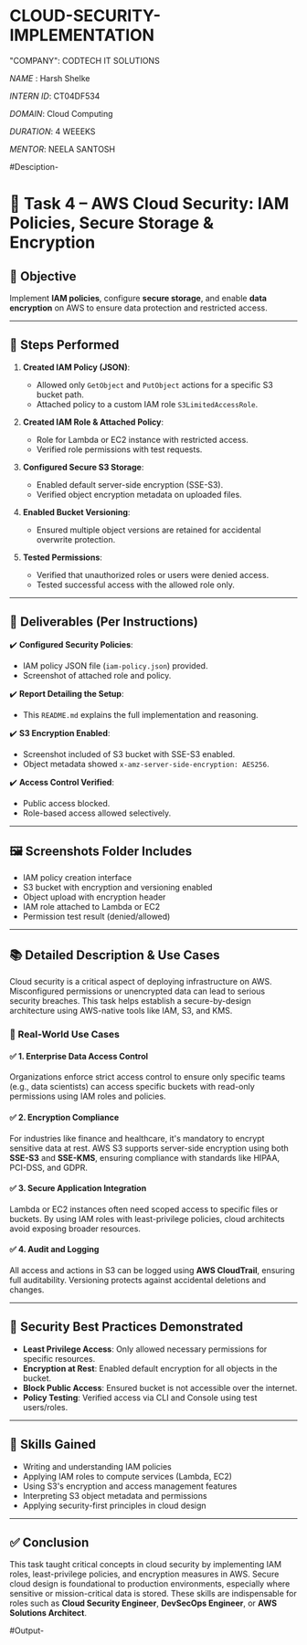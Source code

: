 # CLOUD-SECURITY-IMPLEMENTATION

"COMPANY": CODTECH IT SOLUTIONS

*NAME* : Harsh Shelke

*INTERN ID*: CT04DF534

*DOMAIN*: Cloud Computing

*DURATION*: 4 WEEEKS

*MENTOR*: NEELA SANTOSH  

#Desciption- 

# 🔐 Task 4 – AWS Cloud Security: IAM Policies, Secure Storage & Encryption

## 📌 Objective

Implement **IAM policies**, configure **secure storage**, and enable **data encryption** on AWS to ensure data protection and restricted access.

---

## 🔧 Steps Performed

1. **Created IAM Policy (JSON)**:
   - Allowed only `GetObject` and `PutObject` actions for a specific S3 bucket path.
   - Attached policy to a custom IAM role `S3LimitedAccessRole`.

2. **Created IAM Role & Attached Policy**:
   - Role for Lambda or EC2 instance with restricted access.
   - Verified role permissions with test requests.

3. **Configured Secure S3 Storage**:
   - Enabled default server-side encryption (SSE-S3).
   - Verified object encryption metadata on uploaded files.

4. **Enabled Bucket Versioning**:
   - Ensured multiple object versions are retained for accidental overwrite protection.

5. **Tested Permissions**:
   - Verified that unauthorized roles or users were denied access.
   - Tested successful access with the allowed role only.

---

## 📎 Deliverables (Per Instructions)

✔️ **Configured Security Policies**:
   - IAM policy JSON file (`iam-policy.json`) provided.
   - Screenshot of attached role and policy.

✔️ **Report Detailing the Setup**:
   - This `README.md` explains the full implementation and reasoning.

✔️ **S3 Encryption Enabled**:
   - Screenshot included of S3 bucket with SSE-S3 enabled.
   - Object metadata showed `x-amz-server-side-encryption: AES256`.

✔️ **Access Control Verified**:
   - Public access blocked.
   - Role-based access allowed selectively.

---

## 🖼️ Screenshots Folder Includes

- IAM policy creation interface
- S3 bucket with encryption and versioning enabled
- Object upload with encryption header
- IAM role attached to Lambda or EC2
- Permission test result (denied/allowed)

---

## 📚 Detailed Description & Use Cases

Cloud security is a critical aspect of deploying infrastructure on AWS. Misconfigured permissions or unencrypted data can lead to serious security breaches. This task helps establish a secure-by-design architecture using AWS-native tools like IAM, S3, and KMS.

### 🎯 Real-World Use Cases

#### ✅ 1. **Enterprise Data Access Control**
Organizations enforce strict access control to ensure only specific teams (e.g., data scientists) can access specific buckets with read-only permissions using IAM roles and policies.

#### ✅ 2. **Encryption Compliance**
For industries like finance and healthcare, it's mandatory to encrypt sensitive data at rest. AWS S3 supports server-side encryption using both **SSE-S3** and **SSE-KMS**, ensuring compliance with standards like HIPAA, PCI-DSS, and GDPR.

#### ✅ 3. **Secure Application Integration**
Lambda or EC2 instances often need scoped access to specific files or buckets. By using IAM roles with least-privilege policies, cloud architects avoid exposing broader resources.

#### ✅ 4. **Audit and Logging**
All access and actions in S3 can be logged using **AWS CloudTrail**, ensuring full auditability. Versioning protects against accidental deletions and changes.

---

## 🔐 Security Best Practices Demonstrated

- **Least Privilege Access**: Only allowed necessary permissions for specific resources.
- **Encryption at Rest**: Enabled default encryption for all objects in the bucket.
- **Block Public Access**: Ensured bucket is not accessible over the internet.
- **Policy Testing**: Verified access via CLI and Console using test users/roles.

---

## 🧠 Skills Gained

- Writing and understanding IAM policies
- Applying IAM roles to compute services (Lambda, EC2)
- Using S3's encryption and access management features
- Interpreting S3 object metadata and permissions
- Applying security-first principles in cloud design

---

## ✅ Conclusion

This task taught critical concepts in cloud security by implementing IAM roles, least-privilege policies, and encryption measures in AWS. Secure cloud design is foundational to production environments, especially where sensitive or mission-critical data is stored. These skills are indispensable for roles such as **Cloud Security Engineer**, **DevSecOps Engineer**, or **AWS Solutions Architect**.


#Output-



